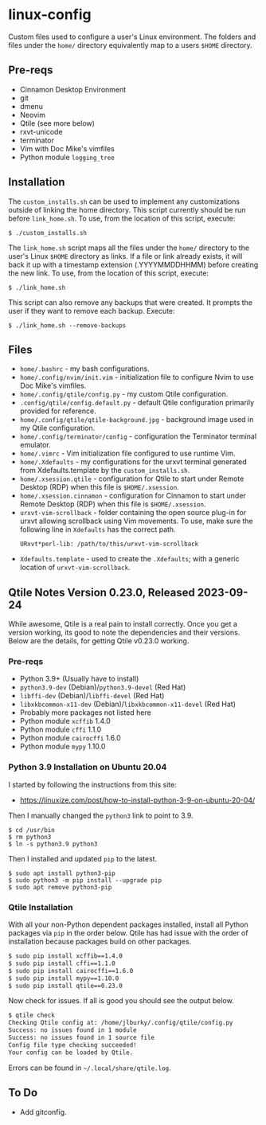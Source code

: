 # linux-config

Custom files used to configure a user's Linux environment. The folders and files
under the `home/` directory equivalently map to a users `$HOME` directory.

## Pre-reqs

* Cinnamon Desktop Environment
* git
* dmenu
* Neovim
* Qtile (see more below)
* rxvt-unicode
* terminator
* Vim with Doc Mike's vimfiles
* Python module `logging_tree`

## Installation

The `custom_installs.sh` can be used to implement any customizations outside of
linking the home directory. This script currently should be run before
`link_home.sh`. To use, from the location of this script, execute: 
```
$ ./custom_installs.sh
```

The `link_home.sh` script maps all the files under the `home/` directory to
the user's Linux `$HOME` directory as links. If a file or link already exists,
it will back it up with a timestamp extension (.YYYYMMDDHHMM) before creating
the new link. To use, from the location of this script, execute:
```
$ ./link_home.sh
```

This script can also remove any backups that were created. It prompts the user
if they want to remove each backup. Execute:
```
$ ./link_home.sh --remove-backups
```

## Files
* `home/.bashrc` - my bash configurations. 
* `home/.config/nvim/init.vim` - initialization file to configure Nvim to use
  Doc Mike's vimfiles.
* `home/.config/qtile/config.py` - my custom Qtile configuration. 
* `.config/qtile/config.default.py` - default Qtile configuration primarily
  provided for reference.
* `home/.config/qtile/qtile-background.jpg` - background image used in my Qtile
  configuration.
* `home/.config/terminator/config` - configuration the Terminator terminal emulator.
* `home/.vimrc` - Vim initialization file configured to use runtime Vim.
* `home/.Xdefaults` - my configurations for the urxvt terminal generated from
  Xdefaults.template by the `custom_installs.sh`.
* `home/.xsession.qtile` - configuration for Qtile to start under Remote Desktop
  (RDP) when this file is `$HOME/.xsession`.
* `home/.xsession.cinnamon` - configuration for Cinnamon to start under Remote 
Desktop (RDP) when this file is `$HOME/.xsession`.
* `urxvt-vim-scrollback` - folder containing the open source plug-in for urxvt
  allowing scrollback using Vim movements. To use, make sure the following line
  in `Xdefaults` has the correct path.
    ```
    URxvt*perl-lib: /path/to/this/urxvt-vim-scrollback
    ```
* `Xdefaults.template` - used to create the `.Xdefaults`; with a generic
  location of `urxvt-vim-scrollback`.

## Qtile Notes Version 0.23.0, Released 2023-09-24
While awesome, Qtile is a real pain to install correctly. Once you get a version
working, its good to note the dependencies and their versions. Below are the
details, for getting Qtile v0.23.0 working.

### Pre-reqs
* Python 3.9+ (Usually have to install)
* `python3.9-dev` (Debian)/`python3.9-devel` (Red Hat)
* `libffi-dev` (Debian)/`libffi-devel` (Red Hat)
* `libxkbcommon-x11-dev` (Debian)/`libxkbcommon-x11-devel` (Red Hat)
* Probably more packages not listed here
* Python module `xcffib` 1.4.0
* Python module `cffi` 1.1.0
* Python module `cairocffi` 1.6.0
* Python module `mypy` 1.10.0

### Python 3.9 Installation on Ubuntu 20.04
I started by following the instructions from this site:
* https://linuxize.com/post/how-to-install-python-3-9-on-ubuntu-20-04/

Then I manually changed the `python3` link to point to 3.9.
```
$ cd /usr/bin
$ rm python3
$ ln -s python3.9 python3
```

Then I installed and updated `pip` to the latest.
```
$ sudo apt install python3-pip
$ sudo python3 -m pip install --upgrade pip
$ sudo apt remove python3-pip
```

### Qtile Installation
With all your non-Python dependent packages installed, install all Python
packages via `pip` in the order below. Qtile has had issue with the order of
installation because packages build on other packages.

```bash
$ sudo pip install xcffib==1.4.0
$ sudo pip install cffi==1.1.0
$ sudo pip install cairocffi==1.6.0
$ sudo pip install mypy==1.10.0
$ sudo pip install qtile==0.23.0
```

Now check for issues. If all is good you should see the output below.
```bash
$ qtile check
Checking Qtile config at: /home/jlburky/.config/qtile/config.py
Success: no issues found in 1 module
Success: no issues found in 1 source file
Config file type checking succeeded!
Your config can be loaded by Qtile.
```

Errors can be found in `~/.local/share/qtile.log`.

## To Do
* Add gitconfig.
